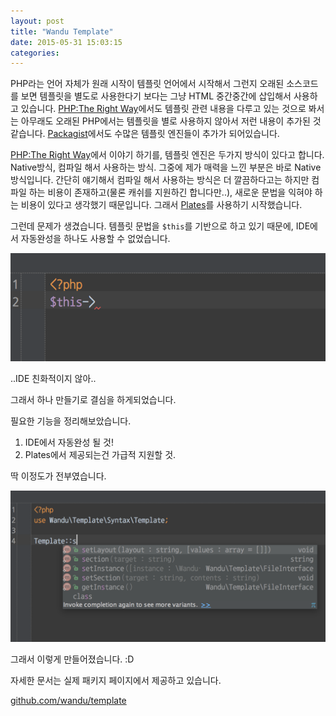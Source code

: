 ```yaml
---
layout: post
title: "Wandu Template"
date: 2015-05-31 15:03:15
categories: 
---
```


PHP라는 언어 자체가 원래 시작이 템플릿 언어에서 시작해서 그런지 오래된 소스코드를 보면 템플릿을 별도로 사용한다기 보다는 그냥 HTML 중간중간에 삽입해서 사용하고 있습니다.
[PHP:The Right Way](http://modernpug.github.io/php-the-right-way/#templating)에서도 템플릿 관련 내용을 다루고 있는 것으로 봐서는 아무래도 오래된 PHP에서는 템플릿을 별로 사용하지 않아서 저런 내용이 추가된 것 같습니다. [Packagist](http://packagist.org)에서도 수많은 템플릿 엔진들이 추가가 되어있습니다.

[PHP:The Right Way](http://modernpug.github.io/php-the-right-way/#templating)에서 이야기 하기를, 템플릿 엔진은 두가지 방식이 있다고 합니다. Native방식, 컴파일 해서 사용하는 방식. 그중에 제가 매력을 느낀 부분은 바로 Native방식입니다. 간단히 얘기해서 컴파일 해서 사용하는 방식은 더 깔끔하다고는 하지만 컴파일 하는 비용이 존재하고(물론 캐쉬를 지원하긴 합니다만..), 새로운 문법을 익혀야 하는 비용이 있다고 생각했기 때문입니다. 그래서 [Plates](http://platesphp.com)를 사용하기 시작했습니다.

그런데 문제가 생겼습니다. 템플릿 문법을 `$this`를 기반으로 하고 있기 때문에, IDE에서 자동완성을 하나도 사용할 수 없었습니다.

![](/images/Shot2015-05-31-3.11.59.png)

..IDE 친화적이지 않아..

그래서 하나 만들기로 결심을 하게되었습니다.

필요한 기능을 정리해보았습니다.

1. IDE에서 자동완성 될 것!
2. Plates에서 제공되는건 가급적 지원할 것.

딱 이정도가 전부였습니다.

![](/images/Shot2015-05-31-3.15.56.png)

그래서 이렇게 만들어졌습니다. :D

자세한 문서는 실제 패키지 페이지에서 제공하고 있습니다.

[github.com/wandu/template](https://github.com/wandu/template)

